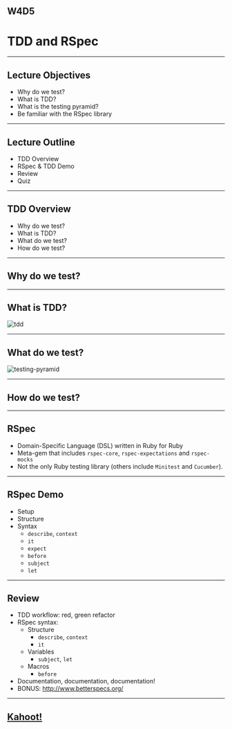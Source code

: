 ## W4D5
# TDD and RSpec

---

## Lecture Objectives

+ Why do we test?
+ What is TDD?
+ What is the testing pyramid?
+ Be familiar with the RSpec library

---

## Lecture Outline
+ TDD Overview
+ RSpec & TDD Demo
+ Review
+ Quiz

---

## TDD Overview

+ Why do we test?
+ What is TDD?
+ What do we test?
+ How do we test?

---

## Why do we test?

---

## What is TDD?

![tdd](https://aa-ch-lecture-assets.s3.us-west-1.amazonaws.com/rspec/tdd.png)

---

## What do we test?
![testing-pyramid](https://2.bp.blogspot.com/-YTzv_O4TnkA/VTgexlumP1I/AAAAAAAAAJ8/57-rnwyvP6g/s1600/image02.png)

---

## How do we test?

---

## RSpec

+ Domain-Specific Language (DSL) written in Ruby for Ruby
+ Meta-gem that includes `rspec-core`, `rspec-expectations` and `rspec-mocks`
+ Not the only Ruby testing library (others include `Minitest` and `Cucumber`).

---

## RSpec Demo

+ Setup
+ Structure
+ Syntax
   + `describe`, `context`
   + `it`
   + `expect`
   + `before`
   + `subject`
   + `let`

---

## Review

+ TDD workflow: red, green refactor
+ RSpec syntax:
  + Structure
    + `describe`, `context`
    + `it`
  + Variables
    + `subject`, `let`
  + Macros
    + `before`
+ Documentation, documentation, documentation!
+ BONUS: http://www.betterspecs.org/

---
## [Kahoot!](https://create.kahoot.it/details/w4d4-rspec/c590ac48-6b83-43f1-a51f-91b9bd2ce699)